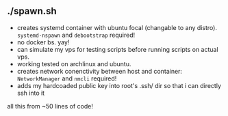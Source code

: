 ## ./spawn.sh

- creates systemd container with ubuntu focal (changable to any distro). `systemd-nspawn` and `debootstrap` required!
- no docker bs. yay!
- can simulate my vps for testing scripts before running scripts on actual vps.
- working tested on archlinux and ubuntu.
- creates network conenctivity between host and container: `NetworkManager` and `nmcli` required!
- adds my hardcoaded public key into root's .ssh/ dir so that i can directly ssh into it

all this from ~50 lines of code!